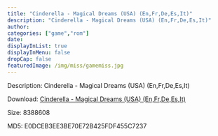 ```yaml
---
title: "Cinderella - Magical Dreams (USA) (En,Fr,De,Es,It)"
description: "Cinderella - Magical Dreams (USA) (En,Fr,De,Es,It)"
author: 
categories: ["game","rom"]
date: 
displayInList: true
displayInMenu: false
dropCap: false
featuredImage: /img/miss/gamemiss.jpg
---
```


Description: Cinderella - Magical Dreams (USA) (En,Fr,De,Es,It)

Download: <a style="text-decoration:underline;" href="https://mega.nz/#!aTYkGY6Y!BRVH5UQSNHlZvEJ0L6R-Z1mP8VU-pp9RxDOu5TmO3Ls" target = "_blank" rel = "nofollow" > Cinderella - Magical Dreams (USA) (En,Fr,De,Es,It)</a>

Size: 8388608

MD5: E0DCEB3EE3BE70E72B425FDF455C7237

